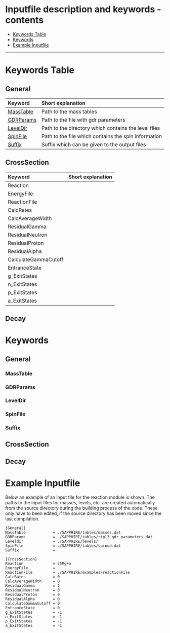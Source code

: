 # Inputfile description and keywords - contents

- [Keywords Table](#keywords-table)
- [Keywords](#keywords)
- [Example Inputfile](#example-inputfile)

---

# Keywords Table
## General

| Keyword       | Short explanation 
| :--- | :---      
| [MassTable](#masstable) | Path to the mass tables   
| [GDRParams](#gdrparams) | Path to the file with gdr parameters
| [LevelDir](#leveldir)   | Path to the directory which contains the level files
| [SpinFile](#spinfile)   | Path to the file which contains the spin information
| [Suffix](#suffix)       | Suffix which can be given to the output files

## CrossSection
| Keyword       | Short explanation 
| :--- | :---      
|Reaction            | 
|EnergyFile          | 
|ReactionFile        | 
|CalcRates           | 
|CalcAverageWidth    | 
|ResidualGamma       | 
|ResidualNeutron     | 
|ResidualProton      | 
|ResidualAlpha       | 
|CalculateGammaCutoff| 
|EntranceState       | 
|g_ExitStates        | 
|n_ExitStates        | 
|p_ExitStates        | 
|a_ExitStates        | 

## Decay

# Keywords
## General
### MassTable
### GDRParams
### LevelDir
### SpinFile
### Suffix

## CrossSection

## Decay


# Example Inputfile
Below an example of an input file for the reaction module is shown.
The paths to the input files for masses, levels, etc. are created automatically from the source directory during the building process of the code. These only have to been edited, if the source directory has been moved since the last compilation.


```
[General]
MassTable            = ./SAPPHIRE/tables/masses.dat
GDRParams            = ./SAPPHIRE/tables/ripl3_gdr_parameters.dat
Leveldir             = ./SAPPHIRE/levels/
SpinFile             = ./SAPPHIRE/tables/spinod.dat
Suffix               = 

[CrossSection]
Reaction             = 25Mg+a
EnergyFile           = 
ReactionFile         = ./SAPPHIRE/examples/reactionFile
CalcRates            = 0
CalcAverageWidth     = 0
ResidualGamma        = 1
ResidualNeutron      = 0
ResidualProton       = 0
ResidualAlpha        = 0
CalculateGammaCutoff = 0
EntranceState        = 0
g_ExitStates         = -1
n_ExitStates         = -1
p_ExitStates         = -1
a_ExitStates         = -1
```